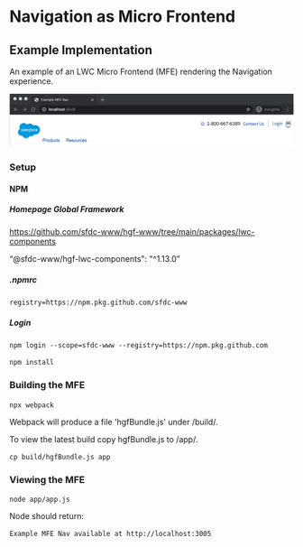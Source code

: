 # Navigation as Micro Frontend 
## Example Implementation

An example of an LWC Micro Frontend (MFE) rendering the Navigation experience.

![nav screenshot](./doc/nav-screenshot.png)


### Setup

#### NPM 


##### Homepage Global Framework

https://github.com/sfdc-www/hgf-www/tree/main/packages/lwc-components

“@sfdc-www/hgf-lwc-components": "^1.13.0”

##### .npmrc

```
registry=https://npm.pkg.github.com/sfdc-www
```

##### Login

```
npm login --scope=sfdc-www --registry=https://npm.pkg.github.com
```



```
npm install
```

### Building the MFE

```
npx webpack 
```

Webpack will produce a file 'hgfBundle.js' under /build/.

To view the latest build copy hgfBundle.js to /app/.
```
cp build/hgfBundle.js app
```

### Viewing the MFE

```
node app/app.js
```

Node should return:

```
Example MFE Nav available at http://localhost:3005
```
